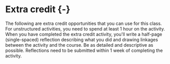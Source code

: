 # Extra credit {-}

The following are extra credit opportunities that you can use for this class. For unstructured activities, you need to spend at least 1 hour on the activity. When you have completed the extra credit activity, you'll write a half-page (single-spaced) reflection describing what you did and drawing linkages between the activity and the course. Be as detailed and descriptive as possible. Reflections need to be submitted within 1 week of completing the activity.


